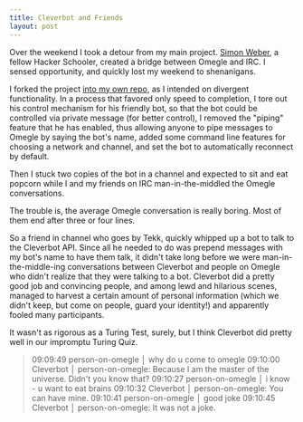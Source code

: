 ```yaml
---
title: Cleverbot and Friends
layout: post
---
```


Over the weekend I took a detour from my main project. [Simon Weber](http://github.com/simon-weber), a fellow Hacker Schooler, created a bridge between Omegle and IRC. I sensed opportunity, and quickly lost my weekend to shenanigans.

I forked the project [into my own repo](http://github.com/thewhitlockian/omegle-to-irc), as I intended on divergent functionality. In a process that favored only speed to completion, I tore out his control mechanism for his friendly bot, so that the bot could be controlled via private message (for better control), I removed the "piping" feature that he has enabled, thus allowing anyone to pipe messages to Omegle by saying the bot's name, added some command line features for choosing a network and channel, and set the bot to automatically reconnect by default.

Then I stuck two copies of the bot in a channel and expected to sit and eat popcorn while I and my friends on IRC man-in-the-middled the Omegle conversations.

The trouble is, the average Omegle conversation is really boring. Most of them end after three or four lines.

So a friend in channel who goes by Tekk, quickly whipped up a bot to talk to the Cleverbot API. Since all he needed to do was prepend messages with my bot's name to have them talk, it didn't take long before we were man-in-the-middle-ing conversations between Cleverbot and people on Omegle who didn't realize that they were talking to a bot. Cleverbot did a pretty good job and convincing people, and among lewd and hilarious scenes, managed to harvest a certain amount of personal information (which we didn't keep, but come on people, guard your identity!) and apparently fooled many participants.

It wasn't as rigorous as a Turing Test, surely, but I think Cleverbot did pretty well in our impromptu Turing Quiz.

>09:09:49       person-on-omegle │ why do u come to omegle
>09:10:00        Cleverbot │ person-on-omegle: Because I am the master of the universe. Didn't you know that?
>09:10:27       person-on-omegle │ i know -  u want to eat brains
>09:10:32        Cleverbot │ person-on-omegle: You can have mine.
>09:10:41       person-on-omegle │ good joke
>09:10:45        Cleverbot │ person-on-omegle: It was not a joke.
